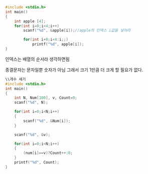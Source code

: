 ```C
#include <stdio.h>
int main()
{
    int apple [4];
    for(int i=0;i<4;i++)
        scanf("%d", &apple[i]);//apple의 인덱스 i값을 넣어라

        for(int i+0;i<4:i;;)
            printf("%d", apple[i]);
}
```
인덱스는 배열의 순서라 생각하면됨

종결문자는 문자일뿐 숫자가 아님 그래서 크기 1만큼 더 크게 할 필요가 없다.

```C
\\개수 세기
#include <stdio.h>
int main()
{
    int N, Num[100], v, Count=0;
    scanf("%d", N);

    for(int i=0;i<N;i++)
    {
        scanf("%d", &Num[i]);
    }

    scanf("%d", &v);

    for(int i=0;i<N;i++)
    {
        (num[i]==v)?Count++:0;
    }
    printf("%d", Count);
}
```

